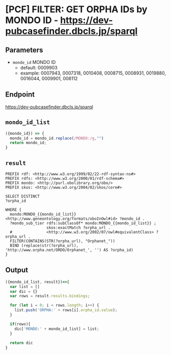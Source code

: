 # [PCF] FILTER: GET ORPHA IDs by MONDO ID - https://dev-pubcasefinder.dbcls.jp/sparql
## Parameters
* `mondo_id` MONDO ID
  * default: 0009903
  * example: 0007943, 0007318, 0010408, 0008715, 0008931, 0019880, 0016044, 0009901, 008112

## Endpoint
https://dev-pubcasefinder.dbcls.jp/sparql

## `mondo_id_list`
```javascript
({mondo_id}) => {
  mondo_id = mondo_id.replace(/MONDO:/g,"")
  return mondo_id;
}
```

## `result` 
```sparql
PREFIX rdf: <http://www.w3.org/1999/02/22-rdf-syntax-ns#>
PREFIX rdfs: <http://www.w3.org/2000/01/rdf-schema#>
PREFIX mondo: <http://purl.obolibrary.org/obo/>
PREFIX skos: <http://www.w3.org/2004/02/skos/core#>

SELECT DISTINCT 
?orpha_id

WHERE {
  mondo:MONDO_{{mondo_id_list}} <http://www.geneontology.org/formats/oboInOwl#id> ?mondo_id .
  ?mondo_sub_tier rdfs:subClassOf* mondo:MONDO_{{mondo_id_list}} ;
                  skos:exactMatch ?orpha_url .
  #               <http://www.w3.org/2002/07/owl#equivalentClass> ?orpha_url .
  FILTER(CONTAINS(STR(?orpha_url), "Orphanet_"))  
  BIND (replace(str(?orpha_url), 'http://www.orpha.net/ORDO/Orphanet_', '') AS ?orpha_id)
}
```

## Output
```javascript
({mondo_id_list, result})=>{ 
  var list = []
  var dic = {}
  var rows = result.results.bindings;

  for (let i = 0; i < rows.length; i++) {
    list.push('ORPHA:' + rows[i].orpha_id.value);
  }

  if(rows){
    dic['MONDO:' + mondo_id_list] = list;
  }
  
  return dic
}